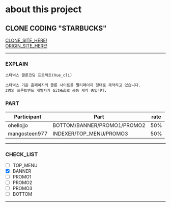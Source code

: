 
# about this project

## CLONE CODING "STARBUCKS"
<a href="https://ohellojjo.github.io/Starbucks-Page/" alt="clone_startbucks">CLONE_SITE_HERE!</a><br>
<a href="https://www.starbucks.co.kr/index.do/" alt="STARTBUCKS">ORIGIN_SITE_HERE!</a><br>

---

### EXPLAIN

```
스타벅스 클론코딩 프로젝트(Vue_cli)

스타벅스 기존 홈페이지의 클론 사이트를 멀티페이지 형태로 제작하고 있습니다.
2명의 프론트엔드 개발자가 GitHub로 공동 제작 중입니다.
```


### PART

| Participant | Part               | rate |
| ------------- | -------------------------- | ---- |
| ohellojjo      | BOTTOM/BANNER/PROMO1/PROMO2| 50%  |
| mangosteen977 | INDEXER/TOP_MENU/PROMO3    | 50%  |

---

### CHECK_LIST

- [ ] TOP_MENU
- [X] BANNER
- [ ] PROMO1
- [ ] PROMO2
- [ ] PROMO3
- [ ] BOTTOM

---

